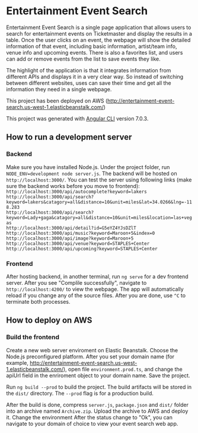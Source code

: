 # Entertainment Event Search

Entertainment Event Search is a single page application that allows users to search for entertainment events on Ticketmaster and display the results in a table. Once the user clicks on an event, the webpage will show the detailed information of that event, including basic information, artist/team info, venue info and upcoming events. There is also a favorites list, and users can add or remove events from the list to save events they like.

The highlight of the application is that it integrates information from different APIs and displays it in a very clear way. So instead of switching between different websites, uses can save their time and get all the information they need in a single webpage.

This project has been deployed on AWS (http://entertainment-event-search.us-west-1.elasticbeanstalk.com/)

This project was generated with [Angular CLI](https://github.com/angular/angular-cli) version 7.0.3.

## How to run a development server

### Backend

Make sure you have installed Node.js. Under the project folder, run `NODE_ENV=development node server.js`. The backend will be hosted on `http://localhost:3000/`. You can test the server using following links (make sure the backend works before you move to frontend):  
`http://localhost:3000/api/autocomplete?keyword=lakers`  
`http://localhost:3000/api/search?keyword=lakers&catagory=all&distance=10&unit=miles&lat=34.0266&lng=-118.283`  
`http://localhost:3000/api/search?keyword=Lady+gaga&catagory=all&distance=10&unit=miles&location=las+vegas`  
`http://localhost:3000/api/detail?id=G5eYZ4YJsDZlT`  
`http://localhost:3000/api/music?keyword=Maroon+5&index=0`  
`http://localhost:3000/api/image?keyword=Maroon+5`  
`http://localhost:3000/api/venue?keyword=STAPLES+Center`  
`http://localhost:3000/api/upcoming?keyword=STAPLES+Center`

### Frontend

After hosting backend, in another terminal, run `ng serve` for a dev frontend server. After you see "Complile successfully", navigate to `http://localhost:4200/` to view the webpage. The app will automatically reload if you change any of the source files. After you are done, use `^C` to terminate both processes.

## How to deploy on AWS

### Build the frontend

Create a new web server enviroment on Elastic Beanstalk. Choose the Node.js preconfigured platform. After you set your domain name (for example, http://entertainment-event-search.us-west-1.elasticbeanstalk.com/), open file `environment.prod.ts`, and change the apiUrl field in the enriroment object to your domain name. Save the project.

Run `ng build --prod` to build the project. The build artifacts will be stored in the `dist/` directory. The `--prod` flag is for a production build.

After the build is done, compress `server.js`, `package.json` and `dist/` folder into an archive named `Archive.zip`. Upload the archive to AWS and deploy it. Change the environment After the status change to "Ok", you can navigate to your domain of choice to view your event search web app.
